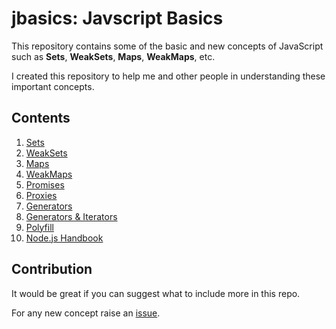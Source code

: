 # jbasics: Javscript Basics

This repository contains some of the basic and new concepts of JavaScript such as **Sets**, **WeakSets**, **Maps**, **WeakMaps**, etc.

I created this repository to help me and other people in understanding these important concepts.

## Contents

1. [Sets](https://github.com/lalitmee/jbasics/blob/master/Sets.md)
2. [WeakSets](https://github.com/lalitmee/jbasics/blob/master/WeakSets.md)
3. [Maps](https://github.com/lalitmee/jbasics/blob/master/Maps.md)
4. [WeakMaps](https://github.com/lalitmee/jbasics/blob/master/WeakMaps.md)
5. [Promises](https://github.com/lalitmee/jbasics/blob/master/Promises.md)
6. [Proxies](https://github.com/lalitmee/jbasics/blob/master/Proxies.md)
7. [Generators](https://github.com/lalitmee/jbasics/blob/master/Generators.md)
8. [Generators & Iterators](https://github.com/lalitmee/jbasics/blob/master/Generators%20%26%20Iterators.md)
9. [Polyfill](https://github.com/lalitmee/jbasics/blob/master/Polyfill.md)
10. [Node.js Handbook]()

## Contribution

It would be great if you can suggest what to include more in this repo. 

For any new concept raise an [issue](https://github.com/lalitmee/jbasics/issues).
